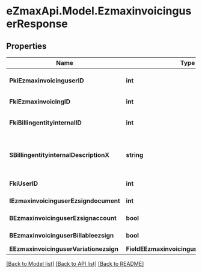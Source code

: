 
# eZmaxApi.Model.EzmaxinvoicinguserResponse

## Properties

Name | Type | Description | Notes
------------ | ------------- | ------------- | -------------
**PkiEzmaxinvoicinguserID** | **int** | The unique ID of the Ezmaxinvoicinguser | [optional] 
**FkiEzmaxinvoicingID** | **int** | The unique ID of the Ezmaxinvoicing | [optional] 
**FkiBillingentityinternalID** | **int** | The unique ID of the Billingentityinternal. | 
**SBillingentityinternalDescriptionX** | **string** | The description of the Billingentityinternal in the language of the requester | 
**FkiUserID** | **int** | The unique ID of the User | 
**IEzmaxinvoicinguserEzsigndocument** | **int** | The number of ezsign documents | 
**BEzmaxinvoicinguserEzsignaccount** | **bool** | Whether there is an eZsign account | 
**BEzmaxinvoicinguserBillableezsign** | **bool** | Whether it is billable for eZsign | 
**EEzmaxinvoicinguserVariationezsign** | **FieldEEzmaxinvoicinguserVariationezsign** |  | 

[[Back to Model list]](../README.md#documentation-for-models)
[[Back to API list]](../README.md#documentation-for-api-endpoints)
[[Back to README]](../README.md)

